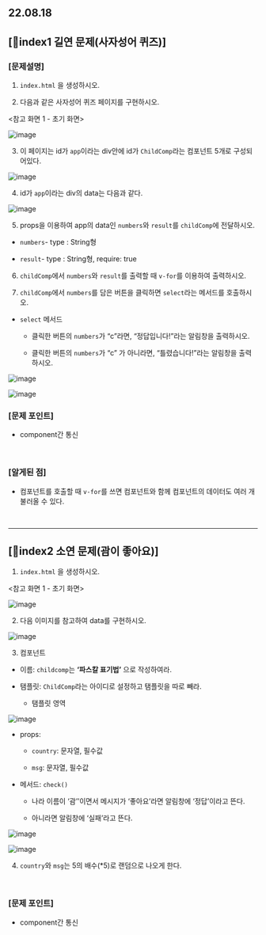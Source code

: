 ## 22.08.18

## [🐼index1 길연 문제(사자성어 퀴즈)]

### [문제설명]

1. `index.html` 을 생성하시오.

2. 다음과 같은 사자성어 퀴즈 페이지를 구현하시오.

<참고 화면 1 - 초기 화면>

![image](https://user-images.githubusercontent.com/109563072/185632840-c68eb133-be1d-41c8-9521-7e3802776d08.png)

3. 이 페이지는 id가 `app`이라는 div안에 id가 `ChildComp`라는 컴포넌트 5개로 구성되어있다.

![image](https://user-images.githubusercontent.com/109563072/185632911-9896542e-6a82-4802-bb1f-4cb092ff0218.png)

4. id가 `app`이라는 div의 data는 다음과 같다.

![image](https://user-images.githubusercontent.com/109563072/185632993-2d2fda4d-0936-48bf-987b-38c0b8d62606.png)


5. props을 이용하여 app의 data인 `numbers`와 `result`를 `childComp`에 전달하시오.

- `numbers`- type : String형

- `result`- type : String형, require: true


6. `childComp`에서 `numbers`와 `result`를 출력할 때 `v-for`를 이용하여 출력하시오.

7. `childComp`에서 `numbers`를 담은 버튼을 클릭하면 `select`라는 메서드를 호출하시오.

- `select` 메서드

    - 클릭한 버튼의 `numbers`가 “c”라면, “정답입니다!”라는 알림창을 출력하시오.

    - 클릭한 버튼의 `numbers`가 “c”  가 아니라면, “틀렸습니다!”라는 알림창을 출력하시오.

![image](https://user-images.githubusercontent.com/109563072/185633310-5d560d9f-2e4b-4891-8eb3-5a8bd585a91e.png)

![image](https://user-images.githubusercontent.com/109563072/185633334-ff4b0f96-b098-4b50-b05f-2c51e7a016e1.png)


### [문제 포인트]

- component간 통신

<br>

### [알게된 점]

- 컴포넌트를 호출할 때 `v-for`를 쓰면 컴포넌트와 함께 컴포넌트의 데이터도 여러 개 불러올 수 있다.

<br>

<hr/>

## [🦊index2 소연 문제(괌이 좋아요)]

1. `index.html` 을 생성하시오.

<참고 화면 1 - 초기 화면>

![image](https://user-images.githubusercontent.com/109563072/185633940-c6817206-c2f3-4159-b744-a7d713cf891f.png)

2. 다음 이미지를 참고하여 data를 구현하시오.

![image](https://user-images.githubusercontent.com/109563072/185634019-5189c40e-660a-4a9f-b826-13d09c0275f4.png)

3. 컴포넌트

- 이름: `childcomp`는 **‘파스칼 표기법’** 으로 작성하여라.

- 탬플릿: `ChildComp`라는 아이디로 설정하고 탬플릿을 따로 빼라.

  - 탬플릿 영역

![image](https://user-images.githubusercontent.com/109563072/185634150-6a9600a3-8256-4045-97a0-34718ad9a572.png)

- props:

  - `country`: 문자열, 필수값

  - `msg`: 문자열, 필수값

- 메서드: `check()`

  - 나라 이름이 ‘괌’’이면서 메시지가 ‘좋아요’라면 알림창에 ‘정답’이라고 뜬다.

  - 아니라면 알림창에 ‘실패’라고 뜬다.

![image](https://user-images.githubusercontent.com/109563072/185634364-1fc51c5e-6ef0-4eb7-aae4-a40afb54b0c6.png)

![image](https://user-images.githubusercontent.com/109563072/185634379-e6f69b7f-2ae2-4639-abbd-55dc392a3428.png)

4. `country`와 `msg`는 5의 배수(*5)로 랜덤으로 나오게 한다.

<br>

### [문제 포인트]

- component간 통신
